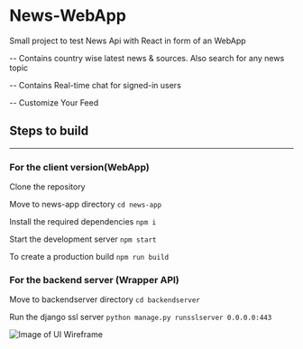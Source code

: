 # News-WebApp
Small project to test News Api with React in form of an WebApp

  -- Contains country wise latest news & sources. Also search for any news topic
  
-- Contains Real-time chat for signed-in users

-- Customize Your Feed

## Steps to build
-----------------------------------------------------------------------
### For the client version(WebApp)
  
  Clone the repository
  
  Move to news-app directory `cd news-app`
  
  Install the required dependencies `npm i`
  
  Start the development server `npm start`
  
  To create a production build `npm run build`
  
### For the backend server (Wrapper API)
  Move to backendserver directory `cd backendserver`
  
  Run the django ssl server `python manage.py runsslserver 0.0.0.0:443`
  
  
  ![Image of UI Wireframe](https://raw.githubusercontent.com/aggarwalvinayak/News-WebApp/master/ui-designs/Wireframe.png)
